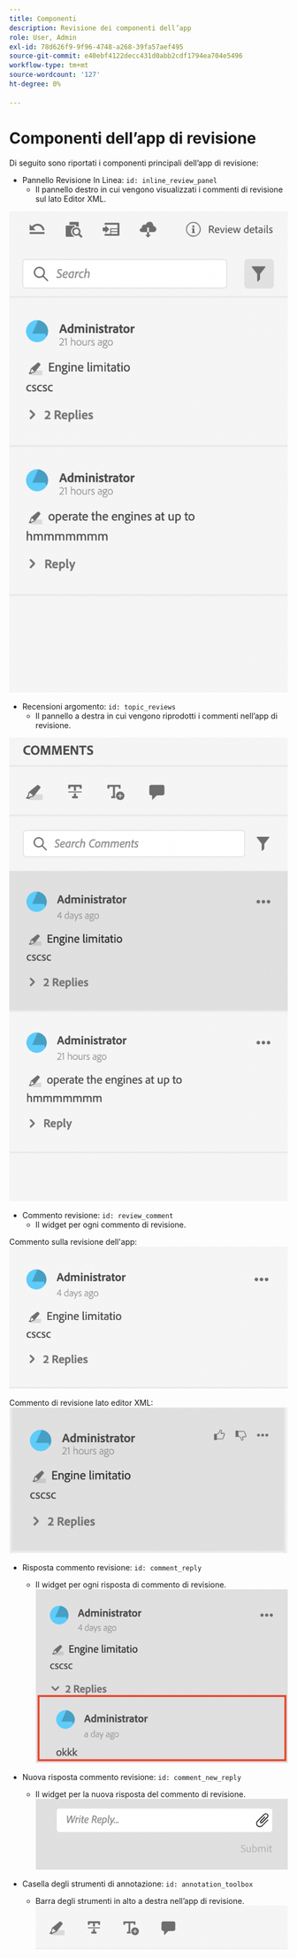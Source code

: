 ```yaml
---
title: Componenti
description: Revisione dei componenti dell’app
role: User, Admin
exl-id: 78d626f9-9f96-4748-a268-39fa57aef495
source-git-commit: e40ebf4122decc431d0abb2cdf1794ea704e5496
workflow-type: tm+mt
source-wordcount: '127'
ht-degree: 0%

---
```


# Componenti dell’app di revisione

Di seguito sono riportati i componenti principali dell’app di revisione:

- Pannello Revisione In Linea: `id: inline_review_panel`
   - Il pannello destro in cui vengono visualizzati i commenti di revisione sul lato Editor XML.

![Schermata del pannello di revisione in linea](./imgs/inline_review.png)

- Recensioni argomento: `id: topic_reviews`
   - Il pannello a destra in cui vengono riprodotti i commenti nell’app di revisione.

![Schermata del pannello Revisione argomento](./imgs/topic_reviews.png)

- Commento revisione: `id: review_comment`
   - Il widget per ogni commento di revisione.

Commento sulla revisione dell&#39;app:
![Schermata Commento revisione](./imgs/review_comment.png)

Commento di revisione lato editor XML:
![Schermata Commento revisione](./imgs/review_comment_xmleditor.png)

- Risposta commento revisione: `id: comment_reply`
   - Il widget per ogni risposta di commento di revisione.
     ![Schermata Risposta Commento Recensione](./imgs/reply.png)

- Nuova risposta commento revisione: `id: comment_new_reply`
   - Il widget per la nuova risposta del commento di revisione.
     ![Schermata Nuova Risposta Commento Recensione](./imgs/new_reply.png)

- Casella degli strumenti di annotazione: `id: annotation_toolbox`
   - Barra degli strumenti in alto a destra nell’app di revisione.
     ![Schermata Casella degli strumenti Annotazione](./imgs/annotation_toolbox.png)
